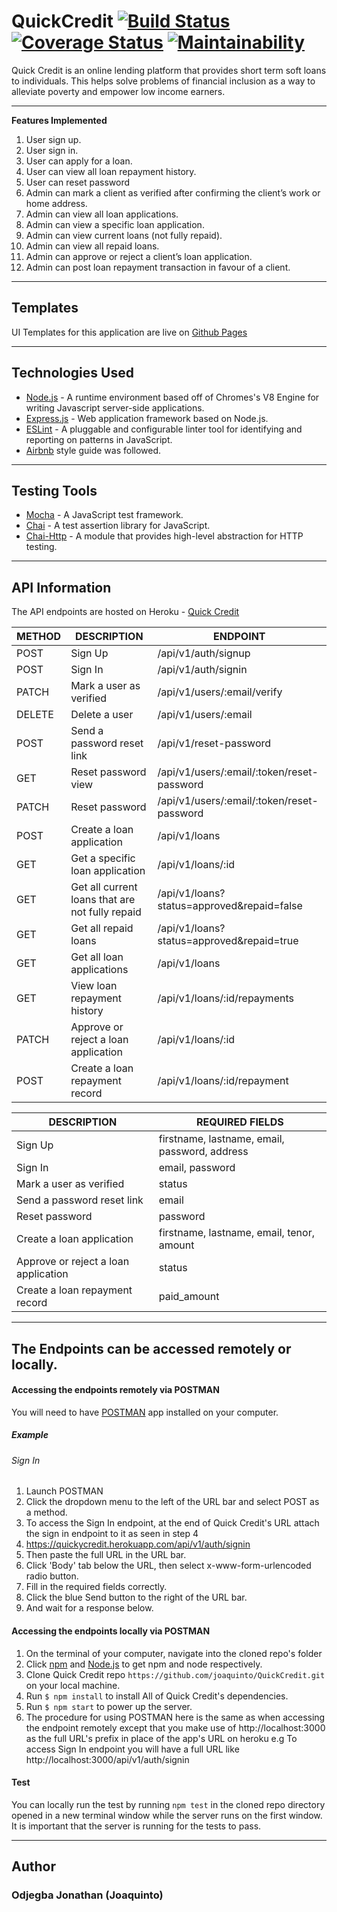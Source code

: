 # QuickCredit    [![Build Status](https://travis-ci.org/joaquinto/QuickCredit.svg?branch=develop)](https://travis-ci.org/joaquinto/QuickCredit)   [![Coverage Status](https://coveralls.io/repos/github/joaquinto/serverCode/badge.svg)](https://coveralls.io/github/joaquinto/serverCode)  [![Maintainability](https://api.codeclimate.com/v1/badges/f4f3acbe35458f70e37c/maintainability)](https://codeclimate.com/github/joaquinto/QuickCredit/maintainability)
Quick Credit is an online lending platform that provides short term soft loans to individuals. This helps solve problems of financial inclusion as a way to alleviate poverty and empower low income earners.

___

**Features Implemented**
1. User sign up.
2. User sign in.
3. User can apply for a loan.
4. User can view all loan repayment history.
5. User can reset password
6. Admin can mark a client as verified after confirming the client’s work or home
address.
7. Admin can view all loan applications.
8. Admin can view a specific loan application.
9. Admin can view current loans (not fully repaid).
10. Admin can view all repaid loans.
11. Admin can approve or reject a client’s loan application.
12. Admin can post loan repayment transaction in favour of a client.
___

## Templates
UI Templates for this application are live on [Github Pages](https://joaquinto.github.io/QuickCredit/UI/)

___

## Technologies Used
* [Node.js](https://nodejs.org/en/) - A runtime environment based off of Chromes's V8 Engine for writing Javascript server-side applications.
* [Express.js](https://expressjs.com/) - Web application framework based on Node.js.
* [ESLint](https://eslint.org/) - A pluggable and configurable linter tool for identifying and reporting on patterns in JavaScript.
* [Airbnb](https://www.npmjs.com/package/eslint-config-airbnb) style guide was followed.

___


## Testing Tools
* [Mocha](https://mochajs.org/) - A JavaScript test framework.
* [Chai](https://www.chaijs.com/) - A test assertion library for JavaScript.
* [Chai-Http](https://www.npmjs.com/package/chai-http) - A module that provides high-level abstraction for HTTP testing.

___

## API Information
The API endpoints are hosted on Heroku - [Quick Credit](https://quickycredit.herokuapp.com/)

|METHOD  |DESCRIPTION                        |ENDPOINT                                  |
|------- |-----------------------------------|------------------------------------------|
|POST    |Sign Up                            |/api/v1/auth/signup                        |
|POST    |Sign In                            |/api/v1/auth/signin                        |
|PATCH    |Mark a user as verified           |/api/v1/users/:email/verify                         |
|DELETE   | Delete a user           | /api/v1/users/:email  |
|POST    | Send a password reset link        | /api/v1/reset-password  |
|GET    | Reset password view                | /api/v1/users/:email/:token/reset-password   |
|PATCH   | Reset password                    | /api/v1/users/:email/:token/reset-password   |
|POST    | Create a loan application         | /api/v1/loans      |
|GET     | Get a specific loan application   |/api/v1/loans/:id    |
|GET     | Get all current loans that are not fully repaid | /api/v1/loans?status=approved&repaid=false  |
|GET     | Get all repaid loans              | /api/v1/loans?status=approved&repaid=true   |
|GET     | Get all loan applications         | /api/v1/loans         |
|GET     | View loan repayment history       | /api/v1/loans/:id/repayments  |
|PATCH   | Approve or reject a loan application  | /api/v1/loans/:id    |
|POST    | Create a loan repayment record    | /api/v1/loans/:id/repayment   |





|DESCRIPTION         |REQUIRED FIELDS                                                    |                 
|--------------------|-------------------------------------------------------------------|
|Sign Up             |firstname, lastname, email, password, address                               |
|Sign In             |email, password                                                    |
|Mark a user as verified| status   |
|Send a password reset link | email   |
|Reset password   | password   |
|Create a loan application  |  firstname, lastname, email, tenor, amount |
|Approve or reject a loan application |  status   |
|Create a loan repayment record  | paid_amount  |


___
## The Endpoints can be accessed remotely or locally.

#### Accessing the endpoints remotely via POSTMAN
You will need to have [POSTMAN](https://www.getpostman.com/downloads/) app installed on your computer.

##### Example 
###### Sign In
1. Launch POSTMAN
2. Click the dropdown menu to the left of the URL bar and select POST as a method.
3. To access the Sign In endpoint, at the end of Quick Credit's URL attach the sign in endpoint to it as seen in step 4
4. https://quickycredit.herokuapp.com/api/v1/auth/signin 
5. Then paste the full URL in the URL bar.
6. Click 'Body' tab below the URL, then select x-www-form-urlencoded radio button.
7. Fill in the required fields correctly.
8. Click the blue Send button to the right of the URL bar.
9. And wait for a response below.


#### Accessing the endpoints locally via POSTMAN

1. On the terminal of your computer, navigate into the cloned repo's folder
2. Click [npm](https://www.npmjs.com/get-npm) and [Node.js](https://nodejs.org/en/) to get npm and node respectively.
3. Clone Quick Credit repo `https://github.com/joaquinto/QuickCredit.git` on your local machine.
4. Run `$ npm install` to install All of Quick Credit's dependencies.
5. Run `$ npm start` to power up the server.
6. The procedure for using POSTMAN here is the same as when accessing the endpoint remotely except that you make use of http://localhost:3000 as the full URL's prefix in place of the app's URL on heroku
e.g To access Sign In endpoint you will have a full URL like http://localhost:3000/api/v1/auth/signin

#### Test
You can locally run the test by running `npm test` in the cloned repo directory opened in a new terminal window while the server runs on the first window. It is important that the server is running for the tests to pass.

___

## Author
### Odjegba Jonathan (Joaquinto)



